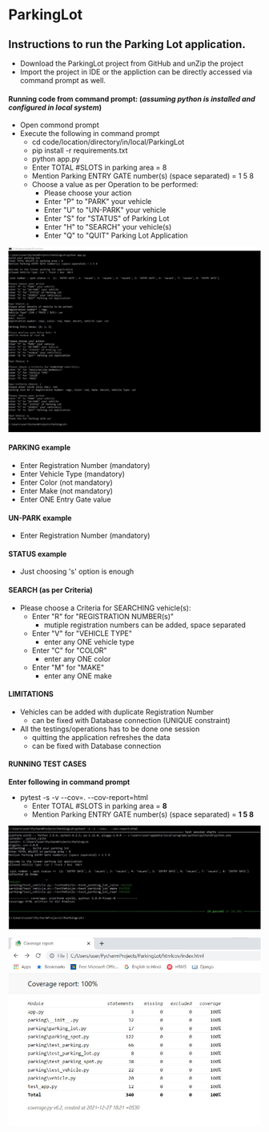 # ParkingLot
 
## Instructions to run the Parking Lot application.
* Download the ParkingLot project from GitHub and unZip the project
* Import the project in IDE or the appliction can be directly accessed via command prompt as well.

#### Running code from command prompt: (_assuming python is installed and configured in local system_)
* Open commond prompt
* Execute the following in command prompt
    * cd code/location/directory/in/local/ParkingLot
    * pip install -r requirements.txt
    * python app.py
    * Enter TOTAL #SLOTS in parking area = 8
    * Mention Parking ENTRY GATE number(s) (space separated) = 1 5 8
    * Choose a value as per Operation to be performed:
        * Please choose your action
        * Enter "P" to "PARK" your vehicle
        * Enter "U" to "UN-PARK" your vehicle
        * Enter "S" for "STATUS" of Parking Lot
        * Enter "H" to "SEARCH" your vehicle(s)
        * Enter "Q" to "QUIT" Parking Lot Application

![cmd_code_run_example](cmd_code_run_example.jpg)

#### PARKING example
* Enter Registration Number (mandatory)
* Enter Vehicle Type (mandatory)
* Enter Color (not mandatory)
* Enter Make (not mandatory)
* Enter ONE Entry Gate value

#### UN-PARK example
* Enter Registration Number (mandatory)

#### STATUS example
* Just choosing 's' option is enough

#### SEARCH (as per Criteria)

* Please choose a Criteria for SEARCHING vehicle(s):
    * Enter "R" for "REGISTRATION NUMBER(s)"
        * mutiple registration numbers can be added, space separated
    * Enter "V" for "VEHICLE TYPE"
        * enter any ONE vehicle type
    * Enter "C" for "COLOR"
        * enter any ONE color
    * Enter "M" for "MAKE"
        * enter any ONE make

#### LIMITATIONS
* Vehicles can be added with duplicate Registration Number
    * can be fixed with Database connection (UNIQUE constraint)
* All the testings/operations has to be done one session
    * quitting the application refreshes the data
    * can be fixed with Database connection

#### RUNNING TEST CASES

**Enter following in command prompt**

 * pytest -s -v --cov=. --cov-report=html
     * Enter TOTAL #SLOTS in parking area = **8**
     * Mention Parking ENTRY GATE number(s) (space separated) = **1 5 8**

![Run_Test_Cases](Run_Test_Cases.jpg)

![test_coverage](test_cases_covrage.jpg)
